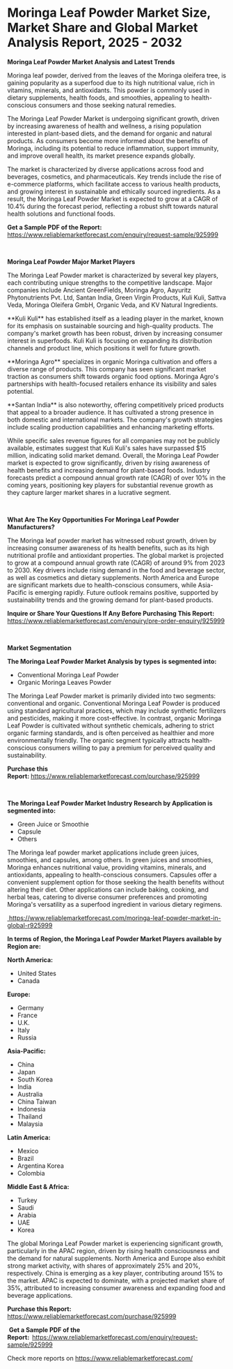 <p><h1>Moringa Leaf Powder Market Size, Market Share and Global Market Analysis Report, 2025 - 2032</h1></p><p><strong>Moringa Leaf Powder Market Analysis and Latest Trends</strong></p>
<p><p>Moringa leaf powder, derived from the leaves of the Moringa oleifera tree, is gaining popularity as a superfood due to its high nutritional value, rich in vitamins, minerals, and antioxidants. This powder is commonly used in dietary supplements, health foods, and smoothies, appealing to health-conscious consumers and those seeking natural remedies.</p><p>The Moringa Leaf Powder Market is undergoing significant growth, driven by increasing awareness of health and wellness, a rising population interested in plant-based diets, and the demand for organic and natural products. As consumers become more informed about the benefits of Moringa, including its potential to reduce inflammation, support immunity, and improve overall health, its market presence expands globally.</p><p>The market is characterized by diverse applications across food and beverages, cosmetics, and pharmaceuticals. Key trends include the rise of e-commerce platforms, which facilitate access to various health products, and growing interest in sustainable and ethically sourced ingredients. As a result, the Moringa Leaf Powder Market is expected to grow at a CAGR of 10.4% during the forecast period, reflecting a robust shift towards natural health solutions and functional foods.</p></p>
<p><strong>Get a Sample PDF of the Report:&nbsp;</strong> <a href="https://www.reliablemarketforecast.com/enquiry/request-sample/925999?utm_campaign=2336&utm_medium=2&utm_source=Github&utm_content=ia&utm_term=07042025&utm_id=moringa-leaf-powder">https://www.reliablemarketforecast.com/enquiry/request-sample/925999</a></p>
<p>&nbsp;</p>
<p><strong>Moringa Leaf Powder Major Market Players</strong></p>
<p><p>The Moringa Leaf Powder market is characterized by several key players, each contributing unique strengths to the competitive landscape. Major companies include Ancient GreenFields, Moringa Agro, Aayuritz Phytonutrients Pvt. Ltd, Santan India, Green Virgin Products, Kuli Kuli, Sattva Veda, Moringa Oleifera GmbH, Organic Veda, and KV Natural Ingredients.</p><p>**Kuli Kuli** has established itself as a leading player in the market, known for its emphasis on sustainable sourcing and high-quality products. The company's market growth has been robust, driven by increasing consumer interest in superfoods. Kuli Kuli is focusing on expanding its distribution channels and product line, which positions it well for future growth.</p><p>**Moringa Agro** specializes in organic Moringa cultivation and offers a diverse range of products. This company has seen significant market traction as consumers shift towards organic food options. Moringa Agro's partnerships with health-focused retailers enhance its visibility and sales potential.</p><p>**Santan India** is also noteworthy, offering competitively priced products that appeal to a broader audience. It has cultivated a strong presence in both domestic and international markets. The company's growth strategies include scaling production capabilities and enhancing marketing efforts.</p><p>While specific sales revenue figures for all companies may not be publicly available, estimates suggest that Kuli Kuli's sales have surpassed $15 million, indicating solid market demand. Overall, the Moringa Leaf Powder market is expected to grow significantly, driven by rising awareness of health benefits and increasing demand for plant-based foods. Industry forecasts predict a compound annual growth rate (CAGR) of over 10% in the coming years, positioning key players for substantial revenue growth as they capture larger market shares in a lucrative segment.</p></p>
<p>&nbsp;</p>
<p><strong>What Are The Key Opportunities For Moringa Leaf Powder Manufacturers?</strong></p>
<p><p>The Moringa leaf powder market has witnessed robust growth, driven by increasing consumer awareness of its health benefits, such as its high nutritional profile and antioxidant properties. The global market is projected to grow at a compound annual growth rate (CAGR) of around 9% from 2023 to 2030. Key drivers include rising demand in the food and beverage sector, as well as cosmetics and dietary supplements. North America and Europe are significant markets due to health-conscious consumers, while Asia-Pacific is emerging rapidly. Future outlook remains positive, supported by sustainability trends and the growing demand for plant-based products.</p></p>
<p><strong>Inquire or Share Your Questions If Any Before Purchasing This Report:</strong> <a href="https://www.reliablemarketforecast.com/enquiry/pre-order-enquiry/925999?utm_campaign=2336&utm_medium=2&utm_source=Github&utm_content=ia&utm_term=07042025&utm_id=moringa-leaf-powder">https://www.reliablemarketforecast.com/enquiry/pre-order-enquiry/925999</a></p>
<p>&nbsp;</p>
<p><strong>Market Segmentation</strong></p>
<p><strong>The Moringa Leaf Powder Market Analysis by types is segmented into:</strong></p>
<p><ul><li>Conventional Moringa Leaf Powder</li><li>Organic Moringa Leaves Powder</li></ul></p>
<p><p>The Moringa Leaf Powder market is primarily divided into two segments: conventional and organic. Conventional Moringa Leaf Powder is produced using standard agricultural practices, which may include synthetic fertilizers and pesticides, making it more cost-effective. In contrast, organic Moringa Leaf Powder is cultivated without synthetic chemicals, adhering to strict organic farming standards, and is often perceived as healthier and more environmentally friendly. The organic segment typically attracts health-conscious consumers willing to pay a premium for perceived quality and sustainability.</p></p>
<p><strong>Purchase this Report:&nbsp;</strong><a href="https://www.reliablemarketforecast.com/purchase/925999?utm_campaign=2336&utm_medium=2&utm_source=Github&utm_content=ia&utm_term=07042025&utm_id=moringa-leaf-powder">https://www.reliablemarketforecast.com/purchase/925999</a></p>
<p>&nbsp;</p>
<p><strong>The Moringa Leaf Powder Market Industry Research by Application is segmented into:</strong></p>
<p><ul><li>Green Juice or Smoothie</li><li>Capsule</li><li>Others</li></ul></p>
<p><p>The Moringa leaf powder market applications include green juices, smoothies, and capsules, among others. In green juices and smoothies, Moringa enhances nutritional value, providing vitamins, minerals, and antioxidants, appealing to health-conscious consumers. Capsules offer a convenient supplement option for those seeking the health benefits without altering their diet. Other applications can include baking, cooking, and herbal teas, catering to diverse consumer preferences and promoting Moringa's versatility as a superfood ingredient in various dietary regimens.</p></p>
<p><a href="https://www.reliablemarketforecast.com/moringa-leaf-powder-market-in-global-r925999?utm_campaign=2336&utm_medium=2&utm_source=Github&utm_content=ia&utm_term=07042025&utm_id=moringa-leaf-powder">&nbsp;https://www.reliablemarketforecast.com/moringa-leaf-powder-market-in-global-r925999</a></p>
<p><strong>In terms of Region, the Moringa Leaf Powder Market Players available by Region are:</strong></p>
<p>
    <p> <strong> North America: </strong>
        <ul>
            <li>United States</li>
            <li>Canada</li>
        </ul>
        </p> 
    <p> <strong> Europe: </strong>
        <ul>
            <li>Germany</li>
            <li>France</li>
            <li>U.K.</li>
            <li>Italy</li>
            <li>Russia</li>
        </ul>
        </p> 
    <p> <strong> Asia-Pacific: </strong>
        <ul>
            <li>China</li>
            <li>Japan</li>
            <li>South Korea</li>
            <li>India</li>
            <li>Australia</li>
            <li>China Taiwan</li>
            <li>Indonesia</li>
            <li>Thailand</li>
            <li>Malaysia</li>
        </ul>
        </p> 
    <p> <strong> Latin America: </strong>
        <ul>
            <li>Mexico</li>
            <li>Brazil</li>
            <li>Argentina Korea</li>
            <li>Colombia</li>
        </ul>
        </p> 
    <p> <strong> Middle East & Africa: </strong>
        <ul>
            <li>Turkey</li>
            <li>Saudi</li>
            <li>Arabia</li>
            <li>UAE</li>
            <li>Korea</li>
        </ul>
    </p>
    </p>
<p><p>The global Moringa Leaf Powder market is experiencing significant growth, particularly in the APAC region, driven by rising health consciousness and the demand for natural supplements. North America and Europe also exhibit strong market activity, with shares of approximately 25% and 20%, respectively. China is emerging as a key player, contributing around 15% to the market. APAC is expected to dominate, with a projected market share of 35%, attributed to increasing consumer awareness and expanding food and beverage applications.</p></p>
<p><strong>Purchase this Report: </strong><a href="https://www.reliablemarketforecast.com/purchase/925999?utm_campaign=2336&utm_medium=2&utm_source=Github&utm_content=ia&utm_term=07042025&utm_id=moringa-leaf-powder">https://www.reliablemarketforecast.com/purchase/925999</a></p>
<p>&nbsp;<strong>Get a Sample PDF of the Report:&nbsp;&nbsp;</strong><a href="https://www.reliablemarketforecast.com/enquiry/request-sample/925999?utm_campaign=2336&utm_medium=2&utm_source=Github&utm_content=ia&utm_term=07042025&utm_id=moringa-leaf-powder">https://www.reliablemarketforecast.com/enquiry/request-sample/925999</a></p>
<p><strong></strong></p>
<p>Check more reports on <a href="https://www.reliablemarketforecast.com/?utm_campaign=2336&utm_medium=2&utm_source=Github&utm_content=ia&utm_term=07042025&utm_id=moringa-leaf-powder">https://www.reliablemarketforecast.com/</a></p>